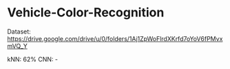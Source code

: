 # Vehicle-Color-Recognition

Dataset: https://drive.google.com/drive/u/0/folders/1Aj1ZpWoFlrdXKrfd7oYoV6fPMvxmVQ_Y

kNN: 62%
CNN: -

